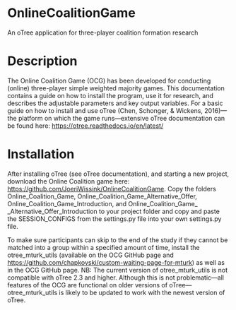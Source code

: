 # OnlineCoalitionGame
An oTree application for three-player coalition formation research

# **Description**

The Online Coalition Game (OCG) has been developed for conducting (online) three-player simple weighted majority games. This documentation contains a guide on how to install the program, use it for research, and describes the adjustable parameters and key output variables. For a basic guide on how to install and use oTree (Chen, Schonger, & Wickens, 2016)—the platform on which the game runs—extensive oTree documentation can be found here: https://otree.readthedocs.io/en/latest/

# **Installation**

After installing oTree (see oTree documentation), and starting a new project, download the Online Coalition game here: https://github.com/JoeriWissink/OnlineCoalitionGame. Copy the folders Online_Coalition_Game, Online_Coalition_Game_Alternative_Offer, Online_Coalition_Game_Introduction, and Online_Coalition_Game_ _Alternative_Offer_Introduction to your project folder and copy and paste the SESSION_CONFIGS from the settings.py file into your own settings.py file. 

To make sure participants can skip to the end of the study if they cannot be matched into a group within a specified amount of time, install the otree_mturk_utils (available on the OCG GitHub page and https://github.com/chapkovski/custom-waiting-page-for-mturk) as well as in the OCG GitHub page. NB: The current version of otree_mturk_utils is not compatible with oTree 2.3 and higher. Although this is not problematic—all features of the OCG are functional on older versions of oTree—otree_mturk_utils is likely to be updated to work with the newest version of oTree.
